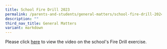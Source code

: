 ```yaml
---
title: School Fire Drill 2023
permalink: /parents-and-students/general-matters/school-fire-drill-2024/
description: ""
third_nav_title: General Matters
variant: markdown
---
```

Please click [here](https://youtu.be/2fROiP4ZOKQ) to view the video on the school's Fire Drill exercise.